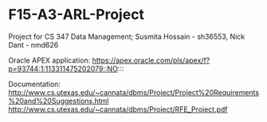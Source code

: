 # F15-A3-ARL-Project
Project for CS 347 Data Management; Susmita Hossain - sh36553, Nick Dant - nmd626

Oracle APEX application: https://apex.oracle.com/pls/apex/f?p=93744:1:113311475202079::NO:::

Documentation:
http://www.cs.utexas.edu/~cannata/dbms/Project/Project%20Requirements%20and%20Suggestions.html
http://www.cs.utexas.edu/~cannata/dbms/Project/RFE_Project.pdf

